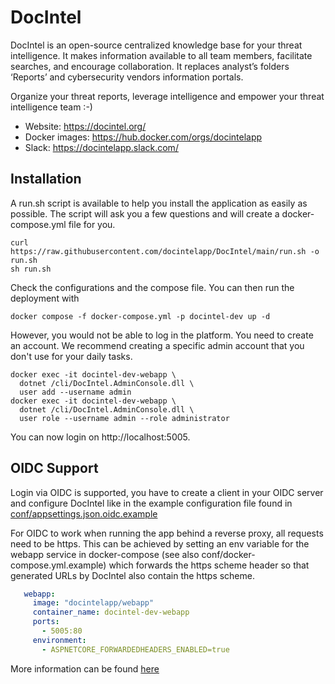 # DocIntel

DocIntel is an open-source centralized knowledge base for your threat
intelligence. It makes information available to all team members, facilitate
searches, and encourage collaboration. It replaces analyst’s folders ‘Reports’
and cybersecurity vendors information portals.

Organize your threat reports, leverage intelligence and empower your threat
intelligence team :-)

* Website: https://docintel.org/
* Docker images: https://hub.docker.com/orgs/docintelapp
* Slack: https://docintelapp.slack.com/

## Installation

A run.sh script is available to help you install the application as easily as possible. The script will ask you a few questions and will create a docker-compose.yml file for you.

    curl https://raw.githubusercontent.com/docintelapp/DocIntel/main/run.sh -o run.sh
    sh run.sh
  
Check the configurations and the compose file. You can then run the deployment with

    docker compose -f docker-compose.yml -p docintel-dev up -d
  
However, you would not be able to log in the platform. You need to create an account. We recommend creating a specific admin account that you don't use for your daily tasks.

    docker exec -it docintel-dev-webapp \
      dotnet /cli/DocIntel.AdminConsole.dll \
      user add --username admin
    docker exec -it docintel-dev-webapp \
      dotnet /cli/DocIntel.AdminConsole.dll \
      user role --username admin --role administrator
  
You can now login on http://localhost:5005.

## OIDC Support

Login via OIDC is supported, you have to create a client in your OIDC server and
configure DocIntel like in the example configuration file found in [conf/appsettings.json.oidc.example](conf/appsettings.json.oidc.example)

For OIDC to work when running the app behind a reverse proxy, all requests need to be https.
This can be achieved by setting an env variable for the webapp service in docker-compose (see also conf/docker-compose.yml.example)
which forwards the https scheme header so that generated URLs by DocIntel also contain the https scheme.

```yaml
   webapp:
     image: "docintelapp/webapp"
     container_name: docintel-dev-webapp
     ports:
       - 5005:80
     environment:
       - ASPNETCORE_FORWARDEDHEADERS_ENABLED=true
```

More information can be found [here](https://learn.microsoft.com/en-us/aspnet/core/host-and-deploy/proxy-load-balancer?view=aspnetcore-7.0#forward-the-scheme-for-linux-and-non-iis-reverse-proxies)